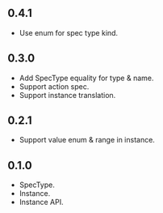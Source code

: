 ## 0.4.1

- Use enum for spec type kind.

## 0.3.0

- Add SpecType equality for type & name.
- Support action spec.
- Support instance translation.

## 0.2.1

- Support value enum & range in instance.

## 0.1.0

- SpecType.
- Instance.
- Instance API.